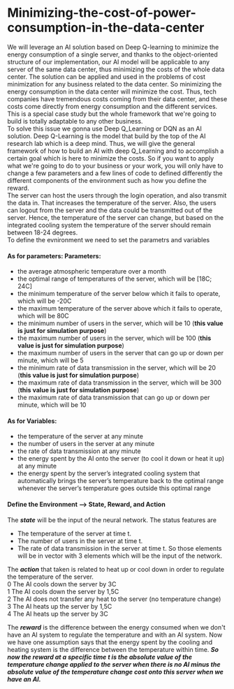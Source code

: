 # Minimizing-the-cost-of-power-consumption-in-the-data-center
We will leverage an AI solution based on Deep Q-learning to minimize the energy consumption of a single server, and thanks to the object-oriented structure of our implementation, our AI model will be applicable to any server of the same data center, thus minimizing the costs of the whole data center. The solution can be applied and used in the problems of cost minimization for any business related to the data center. So minimizing the energy consumption in the data center will minimize the cost. Thus, tech companies have tremendous costs coming from their data center, and these costs come directly from energy consumption and the different services. This is a special case study but the whole framework that we're going to build is totally adaptable to any other business.<br/> 
To solve this issue we gonna use Deep Q_Learning or DQN as an AI solution. Deep Q-Learning is the model that build by the top of the AI research lab which is a deep mind. Thus, we will give the general framework of how to build an AI with deep Q_Learning and to accomplish a certain goal which is here to minimize the costs. So if you want to apply what we're going to do to your business or your work, you will only have to change a few parameters and a few lines of code to defined differently the different components of the environment such as how you define the reward.<br/>
The server can host the users through the login operation, and also transmit the data in. That increases the temperature of the server. Also, the users can logout from the server and the data could be transmitted out of the server. Hence, the temperature of the server can change, but based on the integrated cooling system the temperature of the server should remain between 18-24 degrees.<br/> 
To define the evnironment we need to set the parametrs and variables<br/>
#### As for parameters: Parameters:<br/>
- the average atmospheric temperature over a month
- the optimal range of temperatures of the server, which will be [18C; 24C]
- the minimum temperature of the server below which it fails to operate, which will be -20C
- the maximum temperature of the server above which it fails to operate, which will be 80C
- the minimum number of users in the server, which will be 10 (**this value is just for simulation purpose**)
- the maximum number of users in the server, which will be 100 (**this value is just for simulation purpose**)
- the maximum number of users in the server that can go up or down per minute, which will be 5
- the minimum rate of data transmission in the server, which will be 20 (**this value is just for simulation purpose**)
- the maximum rate of data transmission in the server, which will be 300 (**this value is just for simulation purpose**)
- the maximum rate of data transmission that can go up or down per minute, which will be 10<br/>
#### As for Variables:<br/>
- the temperature of the server at any minute
- the number of users in the server at any minute
- the rate of data transmission at any minute
- the energy spent by the AI onto the server (to cool it down or heat it up) at any minute
- the energy spent by the server’s integrated cooling system that automatically brings the server’s temperature back to the optimal range whenever the server’s temperature goes outside this optimal range
#### Define the Environment --> State, Reward, and Action <br/>
The ***state*** will be the input of the neural network. The status features are 
- The temperature of the server at time t.
- The number of users in the server at time t.
- The rate of data transmission in the server at time t.
So those elements will be in vector with 3 elements which will be the input of the network. 

The ***action*** that taken is related to heat up or cool down in order to regulate the temperature of the server. <br/>
0 The AI cools down the server by 3C <br/>
1 The AI cools down the server by 1,5C <br/>
2 The AI does not transfer any heat to the server (no temperature change) <br/>
3 The AI heats up the server by 1,5C <br/>
4 The AI heats up the server by 3C <br/>

The ***reward*** is the difference between the energy consumed when we don't have an AI system to regulate the temperature and with an AI system. Now we have one assumption says that the energy spent by the cooling and heating system is the difference between the temperature within time. 
***So now the reward at a specific time t is the absolute value of the temperature change applied to the server when there is no AI minus the absolute value of the temperature change cost onto this server when we have an AI.*** 
